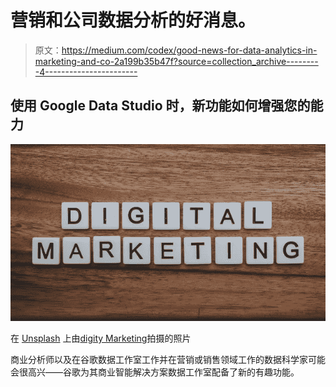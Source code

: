 # 营销和公司数据分析的好消息。

> 原文：<https://medium.com/codex/good-news-for-data-analytics-in-marketing-and-co-2a199b35b47f?source=collection_archive---------4----------------------->

## 使用 Google Data Studio 时，新功能如何增强您的能力

![](img/a99f472cca5af40ea9d8fbb39a963fd4.png)

在 [Unsplash](https://unsplash.com/s/photos/marketing?utm_source=unsplash&utm_medium=referral&utm_content=creditCopyText) 上由[digity Marketing](https://unsplash.com/@diggitymarketing?utm_source=unsplash&utm_medium=referral&utm_content=creditCopyText)拍摄的照片

商业分析师以及在谷歌数据工作室工作并在营销或销售领域工作的数据科学家可能会很高兴——谷歌为其商业智能解决方案数据工作室配备了新的有趣功能。